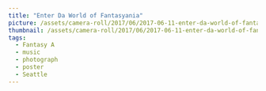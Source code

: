 ```yaml
---
title: "Enter Da World of Fantasyania"
picture: /assets/camera-roll/2017/06/2017-06-11-enter-da-world-of-fantasyania/20170611_220619120_iOS.jpg
thumbnail: /assets/camera-roll/2017/06/2017-06-11-enter-da-world-of-fantasyania/20170611_220619120_iOS-thumbnail.jpg
tags:
  - Fantasy A 
  - music
  - photograph
  - poster
  - Seattle
---
```

